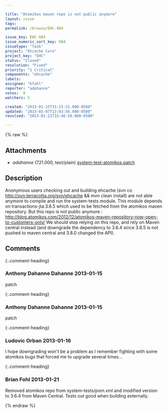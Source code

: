 ```yaml
---

title: "Atomikos maven repo is not public anymore"
layout: issue
tags: 
permalink: /browse/EHC-984

issue_key: EHC-984
issue_numeric_sort_key: 984
issuetype: "Task"
project: "Ehcache Core"
project_key: "EHC"
status: "Closed"
resolution: "Fixed"
priority: "1 Critical"
components: "ehcache"
labels: 
assignee: "bfohl"
reporter: "adahanne"
votes:  0
watchers: 5

created: "2013-01-15T15:15:31.000-0500"
updated: "2013-03-07T13:03:56.000-0500"
resolved: "2013-01-21T15:46:56.000-0500"

---
```




{% raw %}


## Attachments

* <em>adahanne</em> (721.000, text/plain) [system-test-atomikos.patch](/attachments/EHC/EHC-984/system-test-atomikos.patch)




## Description

<div markdown="1" class="description">

Anonymous users checking out and building ehcache (svn co http://svn.terracotta.org/svn/ehcache && mvn clean install) are not able anymore to compile and run the system-tests module.
This module depends on transactions-jta:3.6.5 which used to be fetched from the atomikos maven repository.
But this repo is not public anymore : http://blog.atomikos.com/2012/12/atomikos-maven-repository-now-open-to-customers-only/
We should stop relying on this repo, and rely on Maven central instead (and downgrade the dependency to 3.6.4 since 3.6.5 is not pushed to maven central and 3.8.0 changed the API).

</div>

## Comments


{:.comment-heading}
### **Anthony Dahanne Dahanne** <span class="date">2013-01-15</span>

<div markdown="1" class="comment">

patch

</div>


{:.comment-heading}
### **Anthony Dahanne Dahanne** <span class="date">2013-01-15</span>

<div markdown="1" class="comment">

patch

</div>


{:.comment-heading}
### **Ludovic Orban** <span class="date">2013-01-16</span>

<div markdown="1" class="comment">

I hope downgrading won't be a problem as I remember fighting with some atomikos bugs that forced me to upgrade several times...

</div>


{:.comment-heading}
### **Brian Fohl** <span class="date">2013-01-21</span>

<div markdown="1" class="comment">

Removed atomikos repo from system-tests/pom.xml and modified version to 3.6.4 from Maven Central.  Tests out good when building externally.

</div>



{% endraw %}
